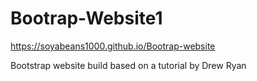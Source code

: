 # Bootrap-Website1 
https://soyabeans1000.github.io/Bootrap-website

Bootstrap website build based on a tutorial by Drew Ryan
